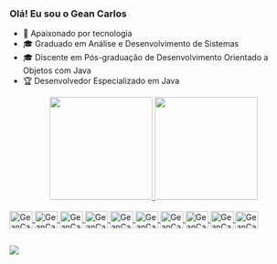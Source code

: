 ### Olá! Eu sou o Gean Carlos

- 🔭 Apaixonado por tecnologia
- 🎓 Graduado em Análise e Desenvolvimento de Sistemas
- 🎓 Discente em Pós-graduação de Desenvolvimento Orientado a Objetos com Java
- 🏆 Desenvolvedor Especializado em Java
<div align="center">
  <a href="https://github.com/geancarloslc">
  <img height="180em" src="https://github-readme-stats.vercel.app/api?username=geancarloslc&show_icons=true&theme=cobalt&include_all_commits=true&count_private=true"/>
  <img height="180em" src="https://github-readme-stats.vercel.app/api/top-langs/?username=geancarloslc&layout=compact&langs_count=7&theme=cobalt"/>
</div>
 
<div style="display: inline_block"><br>
  <img align="center" alt="GeanCarloslc-java" height="30" width="40" src="https://cdn.jsdelivr.net/gh/devicons/devicon/icons/java/java-original.svg">
  <img align="center" alt="GeanCarloslc-spring" height="30" width="40" src="https://cdn.jsdelivr.net/gh/devicons/devicon/icons/spring/spring-original.svg">
  <img align="center" alt="GeanCarloslc-oracledb" height="30" width="40" src="https://cdn.jsdelivr.net/gh/devicons/devicon/icons/oracle/oracle-original.svg">
  <img align="center" alt="GeanCarloslc-postgres" height="30" width="40" src="https://cdn.jsdelivr.net/gh/devicons/devicon/icons/postgresql/postgresql-original.svg">
  <img align="center" alt="GeanCarloslc-linux" height="30" width="40" src="https://cdn.jsdelivr.net/gh/devicons/devicon/icons/linux/linux-original.svg"> 
  <img align="center" alt="GeanCarloslc-angular" height="30" width="40" src="https://cdn.jsdelivr.net/gh/devicons/devicon/icons/angularjs/angularjs-original.svg">
  <img align="center" alt="GeanCarloslc-html" height="30" width="40" src="https://cdn.jsdelivr.net/gh/devicons/devicon/icons/html5/html5-original.svg">
  <img align="center" alt="GeanCarloslc-css" height="30" width="40" src="https://cdn.jsdelivr.net/gh/devicons/devicon/icons/css3/css3-original.svg">
  <img align="center" alt="GeanCarloslc-bootstrap" height="30" width="40" src="https://cdn.jsdelivr.net/gh/devicons/devicon/icons/bootstrap/bootstrap-original.svg">
  <img align="center" alt="GeanCarloslc-typescript" height="30" width="40" src="https://cdn.jsdelivr.net/gh/devicons/devicon/icons/typescript/typescript-original.svg">
  
</div>
  
##

<div> 

  <a href="https://www.linkedin.com/in/geancarlosac/" target="_blank"><img src="https://img.shields.io/badge/-LinkedIn-%230077B5?style=for-the-badge&logo=linkedin&logoColor=white" target="_blank"></a> 
  
</div>


